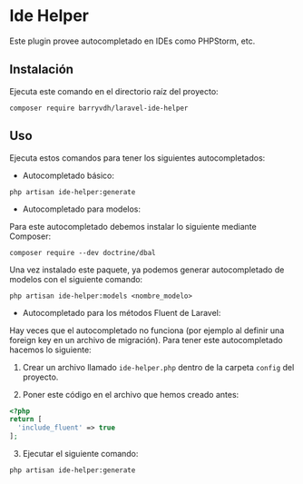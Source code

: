 # Ide Helper

Este plugin provee autocompletado en IDEs como PHPStorm, etc.

## Instalación

Ejecuta este comando en el directorio raíz del proyecto:

`composer require barryvdh/laravel-ide-helper`

## Uso

Ejecuta estos comandos para tener los siguientes autocompletados:

- Autocompletado básico:

`php artisan ide-helper:generate`

- Autocompletado para modelos:

Para este autocompletado debemos instalar lo siguiente mediante Composer:

`composer require --dev doctrine/dbal`

Una vez instalado este paquete, ya podemos generar autocompletado de modelos con el siguiente comando:

`php artisan ide-helper:models <nombre_modelo>`

- Autocompletado para los métodos Fluent de Laravel:

Hay veces que el autocompletado no funciona (por ejemplo al definir una foreign key en un archivo de migración). Para tener este autocompletado hacemos lo siguiente:

1. Crear un archivo llamado `ide-helper.php` dentro de la carpeta `config` del proyecto.

2. Poner este código en el archivo que hemos creado antes:

```php
<?php
return [
  'include_fluent' => true
];
```

3. Ejecutar el siguiente comando:

`php artisan ide-helper:generate`
